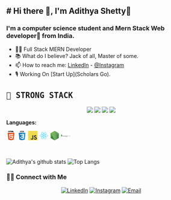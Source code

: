 ## # Hi there 👋, I'm Adithya Shetty👦

### I'm a computer science student and Mern Stack Web developer🎯 from India.

- 👨‍💻 Full Stack MERN Developer
- 📚 What do I believe? Jack of all, Master of some.
- 📫 How to reach me: [LinkedIn](https://www.linkedin.com/in/adithya-shetty-udupi/) - [@Instagram](https://www.instagram.com/adithya_adhi07/)
- 🎙 Working On [Start Up](Scholars Go).

<h2><samp>💪 STRONG STACK</samp></h2>

<p style="padding: 0px 20px" align="center">
    <img src="https://img.shields.io/badge/MongoDB-%234ea94b.svg?&style=for-the-badge&logo=mongodb&logoColor=white">
    <img src="https://img.shields.io/badge/express.js%20-%23404d59.svg?&style=for-the-badge">
    <img src="https://img.shields.io/badge/react%20-%2320232a.svg?&style=for-the-badge&logo=react&logoColor=%2361DAFB">
    <img src="https://img.shields.io/badge/node.js%20-%2343853D.svg?&style=for-the-badge&logo=node.js&logoColor=white">  
<!--   <a href="https://adithyaadhi06.github.io/adithyashetty/"><img alt="Website" src="https://img.shields.io/badge/Website-PortFolio-blue?style=flat-square&logo=google-chrome"></a> -->
</p>

**Languages:**  

<code><img height="25" src="https://raw.githubusercontent.com/github/explore/80688e429a7d4ef2fca1e82350fe8e3517d3494d/topics/html/html.png"></code>
<code><img height="25" src="https://raw.githubusercontent.com/github/explore/80688e429a7d4ef2fca1e82350fe8e3517d3494d/topics/css/css.png"></code>
<code><img height="25" src="https://raw.githubusercontent.com/github/explore/80688e429a7d4ef2fca1e82350fe8e3517d3494d/topics/javascript/javascript.png"></code>
<code><img height="25" src="https://raw.githubusercontent.com/github/explore/80688e429a7d4ef2fca1e82350fe8e3517d3494d/topics/react/react.png"></code>
<code><img height="25" src="https://raw.githubusercontent.com/github/explore/80688e429a7d4ef2fca1e82350fe8e3517d3494d/topics/nodejs/nodejs.png"></code>
<code><img height="25" src="https://raw.githubusercontent.com/github/explore/80688e429a7d4ef2fca1e82350fe8e3517d3494d/topics/mongodb/mongodb.png"></code>

<br />

![Adithya's github stats](https://github-readme-stats.vercel.app/api?username=ADITHYAADHI06&theme=tokyonight&show_icons=true&hide=["issues"])
![Top Langs](https://github-readme-stats.vercel.app/api/top-langs/?username=ADITHYAADHI06&theme=tokyonight&layout=compact)


<h3> 🤝🏻 Connect with Me </h3>

<p align="center">
<a href="https://www.linkedin.com/in/adithya-shetty-udupi/"><img alt="LinkedIn" src="https://img.shields.io/badge/LinkedIn-Adithya%20Shetty-blue?style=flat-square&logo=linkedin"></a>
<a href="https://www.instagram.com/adithya_adhi07/"><img alt="Instagram" src="https://img.shields.io/badge/Instagram-adithyaadhi07-blue?style=flat-square&logo=instagram"></a>
<a href="mailto:adithyashetty102@gmail.com"><img alt="Email" src="https://img.shields.io/badge/Email-adithyashetty102@gmail.com-blue?style=flat-square&logo=gmail"></a>
</p>
